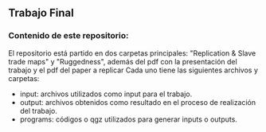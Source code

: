 ## Trabajo Final
### Contenido de este repositorio:

El repositorio está partido en dos carpetas principales: "Replication & Slave trade maps" y "Ruggedness", además del pdf con la presentación del trabajo y el pdf del paper a replicar
Cada uno tiene las siguientes archivos y carpetas:
* input: archivos utilizados como input para el trabajo.
* output: archivos obtenidos como resultado en el proceso de realización del trabajo.
* programs: códigos o qgz utilizados para generar inputs o outputs.
